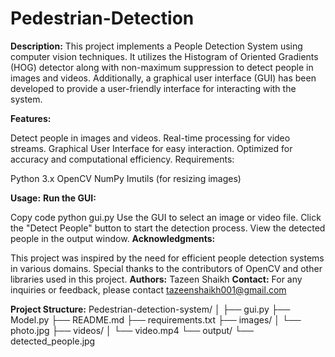 # Pedestrian-Detection
**Description:**
This project implements a People Detection System using computer vision techniques. It utilizes the Histogram of Oriented Gradients (HOG) detector along with non-maximum suppression to detect people in images and videos. Additionally, a graphical user interface (GUI) has been developed to provide a user-friendly interface for interacting with the system.

**Features:**

Detect people in images and videos.
Real-time processing for video streams.
Graphical User Interface for easy interaction.
Optimized for accuracy and computational efficiency.
Requirements:

Python 3.x
OpenCV
NumPy
Imutils (for resizing images)

**Usage:**
**Run the GUI:**

Copy code
python gui.py
Use the GUI to select an image or video file.
Click the "Detect People" button to start the detection process.
View the detected people in the output window.
**Acknowledgments:**

This project was inspired by the need for efficient people detection systems in various domains.
Special thanks to the contributors of OpenCV and other libraries used in this project.
**Authors:**
Tazeen Shaikh
**Contact:**
For any inquiries or feedback, please contact tazeenshaikh001@gmail.com

**Project Structure:**
Pedestrian-detection-system/
│
├── gui.py
├── Model.py
├── README.md
├── requirements.txt
├── images/
│   └── photo.jpg
├── videos/
│   └── video.mp4
└── output/
    └── detected_people.jpg
